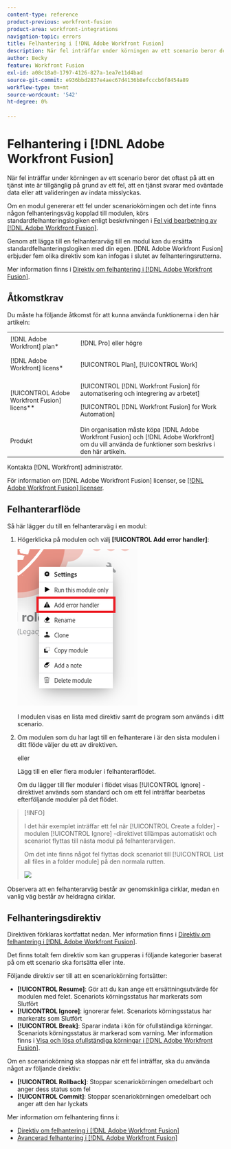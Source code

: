 ```yaml
---
content-type: reference
product-previous: workfront-fusion
product-area: workfront-integrations
navigation-topic: errors
title: Felhantering i [!DNL Adobe Workfront Fusion]
description: När fel inträffar under körningen av ett scenario beror det oftast på att en tjänst inte är tillgänglig på grund av ett fel, att en tjänst svarar med oväntade data eller att valideringen av indata misslyckas.
author: Becky
feature: Workfront Fusion
exl-id: a08c18a0-1797-4126-827a-1ea7e11d4bad
source-git-commit: e936bbd2837e4aec67d4136b8efcccb6f8454a89
workflow-type: tm+mt
source-wordcount: '542'
ht-degree: 0%

---
```


# Felhantering i [!DNL Adobe Workfront Fusion]

När fel inträffar under körningen av ett scenario beror det oftast på att en tjänst inte är tillgänglig på grund av ett fel, att en tjänst svarar med oväntade data eller att valideringen av indata misslyckas.

Om en modul genererar ett fel under scenariokörningen och det inte finns någon felhanteringsväg kopplad till modulen, körs standardfelhanteringslogiken enligt beskrivningen i [Fel vid bearbetning av [!DNL Adobe Workfront Fusion]](../../workfront-fusion/errors/error-processing.md).

Genom att lägga till en felhanterarväg till en modul kan du ersätta standardfelhanteringslogiken med din egen. [!DNL Adobe Workfront Fusion] erbjuder fem olika direktiv som kan infogas i slutet av felhanteringsrutterna.

Mer information finns i [Direktiv om felhantering i [!DNL Adobe Workfront Fusion]](../../workfront-fusion/errors/directives-for-error-handling.md).

## Åtkomstkrav

Du måste ha följande åtkomst för att kunna använda funktionerna i den här artikeln:

<table style="table-layout:auto">
 <col> 
 <col> 
 <tbody> 
  <tr> 
   <td role="rowheader">[!DNL Adobe Workfront] plan*</td> 
   <td> <p>[!DNL Pro] eller högre</p> </td> 
  </tr> 
  <tr data-mc-conditions=""> 
   <td role="rowheader">[!DNL Adobe Workfront] licens*</td> 
   <td> <p>[!UICONTROL Plan], [!UICONTROL Work]</p> </td> 
  </tr> 
  <tr> 
   <td role="rowheader">[!UICONTROL Adobe Workfront Fusion] licens**</td> 
   <td> <p>[!UICONTROL [!DNL Workfront Fusion] för automatisering och integrering av arbetet] </p><p>[!UICONTROL [!DNL Workfront Fusion] for Work Automation]</p>  </td> 
  </tr> 
  <tr> 
   <td role="rowheader">Produkt</td> 
   <td>Din organisation måste köpa [!DNL Adobe Workfront Fusion] och [!DNL Adobe Workfront] om du vill använda de funktioner som beskrivs i den här artikeln.</td> 
  </tr> 
 </tbody> 
</table>

Kontakta [!DNL Workfront] administratör.

För information om [!DNL Adobe Workfront Fusion] licenser, se [[!DNL Adobe Workfront Fusion] licenser](../../workfront-fusion/get-started/license-automation-vs-integration.md).

## Felhanterarflöde

Så här lägger du till en felhanterarväg i en modul:

1. Högerklicka på modulen och välj **[!UICONTROL Add error handler]**:

   ![](assets/error-handler-route.png)

   I modulen visas en lista med direktiv samt de program som används i ditt scenario.

1. Om modulen som du har lagt till en felhanterare i är den sista modulen i ditt flöde väljer du ett av direktiven.

   eller

   Lägg till en eller flera moduler i felhanterarflödet.

   Om du lägger till fler moduler i flödet visas [!UICONTROL Ignore] -direktivet används som standard och om ett fel inträffar bearbetas efterföljande moduler på det flödet.


>[!INFO]
>
>I det här exemplet inträffar ett fel när [!UICONTROL Create a folder] -modulen [!UICONTROL Ignore] -direktivet tillämpas automatiskt och scenariot flyttas till nästa modul på felhanterarvägen.
>
>Om det inte finns något fel flyttas dock scenariot till [!UICONTROL List all files in a folder module] på den normala rutten.
>
>![](assets/if-there-is-no-error-350x234.png)

Observera att en felhanterarväg består av genomskinliga cirklar, medan en vanlig väg består av heldragna cirklar.

## Felhanteringsdirektiv

Direktiven förklaras kortfattat nedan. Mer information finns i [Direktiv om felhantering i [!DNL Adobe Workfront Fusion]](../../workfront-fusion/errors/directives-for-error-handling.md).

Det finns totalt fem direktiv som kan grupperas i följande kategorier baserat på om ett scenario ska fortsätta eller inte.

Följande direktiv ser till att en scenariokörning fortsätter:

* **[!UICONTROL Resume]**: Gör att du kan ange ett ersättningsutvärde för modulen med felet. Scenariots körningsstatus har markerats som Slutfört
* **[!UICONTROL Ignore]**: ignorerar felet. Scenariots körningsstatus har markerats som Slutfört
* **[!UICONTROL Break]**: Sparar indata i kön för ofullständiga körningar. Scenariots körningsstatus är markerad som varning. Mer information finns i [Visa och lösa ofullständiga körningar i [!DNL Adobe Workfront Fusion]](../../workfront-fusion/scenarios/view-and-resolve-incomplete-executions.md).

Om en scenariokörning ska stoppas när ett fel inträffar, ska du använda något av följande direktiv:

* **[!UICONTROL Rollback]**: Stoppar scenariokörningen omedelbart och anger dess status som fel
* **[!UICONTROL Commit]**: Stoppar scenariokörningen omedelbart och anger att den har lyckats

Mer information om felhantering finns i:

* [Direktiv om felhantering i [!DNL Adobe Workfront Fusion]](../../workfront-fusion/errors/directives-for-error-handling.md)
* [Avancerad felhantering i [!DNL Adobe Workfront Fusion]](../../workfront-fusion/errors/advanced-error-handling.md)